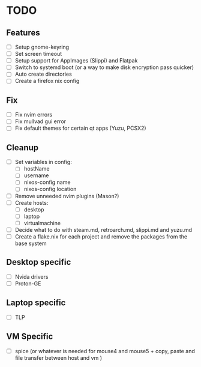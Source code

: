 # TODO

## Features

- [ ] Setup gnome-keyring
- [ ] Set screen timeout
- [ ] Setup support for AppImages (Slippi) and Flatpak
- [ ] Switch to systemd boot (or a way to make disk encryption pass quicker)
- [ ] Auto create directories
- [ ] Create a firefox nix config

## Fix

- [ ] Fix nvim errors
- [ ] Fix mullvad gui error
- [ ] Fix default themes for certain qt apps (Yuzu, PCSX2)

## Cleanup

- [ ] Set variables in config:
  - [ ] hostName
  - [ ] username
  - [ ] nixos-config name
  - [ ] nixos-config location
- [ ] Remove unneeded nvim plugins (Mason?)
- [ ] Create hosts:
  - [ ] desktop
  - [ ] laptop
  - [ ] virtualmachine
- [ ] Decide what to do with steam.md, retroarch.md, slippi.md and yuzu.md
- [ ] Create a flake.nix for each project and remove the packages from the base system

## Desktop specific

- [ ] Nvida drivers
- [ ] Proton-GE

## Laptop specific

- [ ] TLP

## VM Specific

- [ ] spice (or whatever is needed for mouse4 and mouse5 + copy, paste and file transfer between host and vm )
